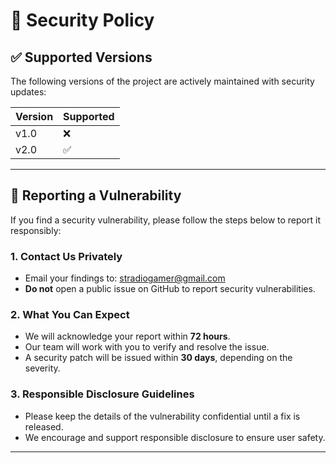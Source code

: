 # 🔐 Security Policy

## ✅ Supported Versions

The following versions of the project are actively maintained with security updates:

| Version | Supported |
| ------- | --------- |
| v1.0    | ❌         |
| v2.0    | ✅         |

---

## 📣 Reporting a Vulnerability

If you find a security vulnerability, please follow the steps below to report it responsibly:

### 1. Contact Us Privately

* Email your findings to: [stradiogamer@gmail.com](mailto:stradiogamer@gmail.com)
* **Do not** open a public issue on GitHub to report security vulnerabilities.

### 2. What You Can Expect

* We will acknowledge your report within **72 hours**.
* Our team will work with you to verify and resolve the issue.
* A security patch will be issued within **30 days**, depending on the severity.

### 3. Responsible Disclosure Guidelines

* Please keep the details of the vulnerability confidential until a fix is released.
* We encourage and support responsible disclosure to ensure user safety.

---